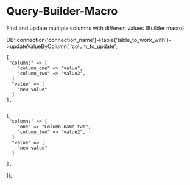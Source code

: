 # Query-Builder-Macro
Find and update multiple columns with different values (Builder macro) 


DB::connection('connection_name')->table('table_to_work_with')->updateValueByColumn(
  'colum_to_update',

    [
     "columns" => [
        "column_one" => "value",
        "column_two" => "value2",
      ]
      "value" => [
        "new value"
      ]
    ],


    [
     "columns" => [
        "one" => "Column name two",
        "column_two" => "value2",
      ]
      "value" => [
        "new value"
      ]

    ],
    

]);
